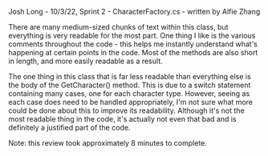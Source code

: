 Josh Long - 10/3/22, Sprint 2 - CharacterFactory.cs - written by Alfie Zhang

There are many medium-sized chunks of text within this class, but everything is very readable for the most part. One thing I like is the various comments throughout the code - this helps me instantly understand what's happening at certain points in the code. Most of the methods are also short in length, and more easily readable as a result.

The one thing in this class that is far less readable than everything else is the body of the GetCharacter() method. This is due to a switch statement containing many cases, one for each character type. However, seeing as each case does need to be handled appropriately, I'm not sure what more could be done about this to improve its readability. Although it's not the most readable thing in the code, it's actually not even that bad and is definitely a justified part of the code.

Note: this review took approximately 8 minutes to complete.
